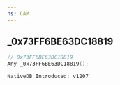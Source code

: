 ```yaml
---
ns: CAM
---
```

## _0x73FF6BE63DC18819

```c
// 0x73FF6BE63DC18819
Any _0x73FF6BE63DC18819();
```

```
NativeDB Introduced: v1207
```

